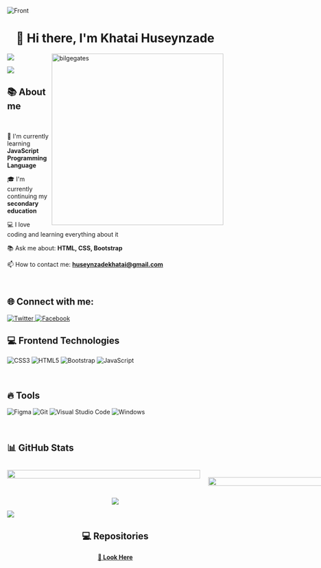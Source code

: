 ![Front](https://user-images.githubusercontent.com/126269066/235285578-112e6aa8-8495-4a9d-8807-c86faca928a8.jpg)

<h1 align="center">👋 Hi there, I'm Khatai Huseynzade</h1>

<img align="right" src="https://media.tenor.com/flflC6GFzO8AAAAd/sultan-alrefaei-programmer.gif" width="400" alt="bilgegates"/>

![](https://komarev.com/ghpvc/?username=bilgegates&color=gray)

<a href="https://twitter.com/DeveloperKhatai" target="blank"><img src="https://img.shields.io/twitter/follow/DeveloperKhatai?logo=twitter&style=for-the-badge"/></a>

<h2> 📚 About me </h2>

<br>

🔬 I'm currently learning **JavaScript Programming Language**

🎓 I'm currently continuing my **secondary education**

💻 I love coding and learning everything about it

📚 Ask me about: **HTML, CSS, Bootstrap**

📫 How to contact me: **huseynzadekhatai@gmail.com**

<br>

<h2 align="left"> 🌐 Connect with me:</h3>

 <a href="https://www.twitter.com/developerkhatai" target="_blank">
        <img src="https://img.shields.io/badge/twitter-blue.svg?style=for-the-badge&logo=twitter&logoColor=white" alt="Twitter">
</a>
 <a href="https://www.facebook.com/profile.php?id=100091496015332" target="_blank" >
        <img src="https://img.shields.io/badge/facebook-blue.svg?style=for-the-badge&logo=facebook&logoColor=white" alt="Facebook">
</a>

<br>

<h2 align="left"> 💻 Frontend Technologies</h3>

![CSS3](https://img.shields.io/badge/css3-%231572B6.svg?style=for-the-badge&logo=css3&logoColor=white)
![HTML5](https://img.shields.io/badge/html5-%23E34F26.svg?style=for-the-badge&logo=html5&logoColor=white)
![Bootstrap](https://img.shields.io/badge/bootstrap-%23563D7C.svg?style=for-the-badge&logo=bootstrap&logoColor=white)
![JavaScript](https://img.shields.io/badge/javascript-%23323330.svg?style=for-the-badge&logo=javascript&logoColor=%23F7DF1E)

<br>
<h2 align="left"> 🔥 Tools</h3>

![Figma](https://img.shields.io/badge/figma-%23F24E1E.svg?style=for-the-badge&logo=figma&logoColor=white)
![Git](https://img.shields.io/badge/git-%231572B6.svg?style=for-the-badge&logo=git&logoColor=white)
![Visual Studio Code](https://img.shields.io/badge/Visual-Studio%23.svg?style=for-the-badge&logo=Visual-Studio&logoColor=white)
![Windows](https://img.shields.io/badge/Windows-%23734F96.svg?style=for-the-badge&logo=Windows&logoColor=white)

<br>
<h2 align="left"> 📊 GitHub Stats </h1>

<div style="display: flex;align-items: flex-start;gap: 1rem;">

<p><img align="left" height="100%" width="450" src="https://github-readme-stats.vercel.app/api?username=BilgeGates&theme=blue-green&hide_border=true&include_all_commits=false&count_private=true" /></p>
 
<p>&nbsp;<img align="left" height="99%" width="450" src="https://github-readme-stats.vercel.app/api/top-langs/?username=BilgeGates&theme=blue-green&hide_border=true&include_all_commits=false&count_private=true&layout=compact" /></p>

</div>

<div style="text-align: center;">

<p><img align="center" src="https://github-readme-streak-stats.herokuapp.com/?user=BilgeGates&theme=blue-green&hide_border=true"></p>

</div>

<img src="https://github-readme-activity-graph.cyclic.app/graph?username=bilgegates&theme=react-dark&bg_color=20232a&hide_border=true">

<br>
  <h2 align="center">💻 Repositories </h2>
  <div width="100%" align="center">
  </div>
  <h4 align="center">
    <a href="https://github.com/bilgegates?tab=repositories" title="Show Repositories">🔎 Look Here </a>
  </h4>
